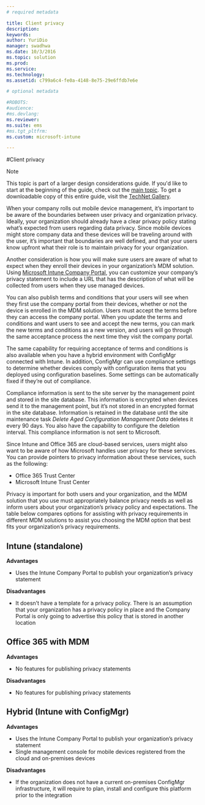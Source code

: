 ```yaml
---
# required metadata

title: Client privacy
description:
keywords:
author: YuriDio
manager: swadhwa
ms.date: 10/3/2016
ms.topic: solution
ms.prod:
ms.service: 
ms.technology:
ms.assetid: c799a6c4-fe0a-4148-8e75-29e6ffdb7e6e

# optional metadata

#ROBOTS:
#audience:
#ms.devlang:
ms.reviewer: 
ms.suite: ems
#ms.tgt_pltfrm:
ms.custom: microsoft-intune

---
```


#Client privacy

>[!NOTE]
>This topic is part of a larger design considerations guide. If you'd like to start at the beginning of the guide, check out the [main topic](mdm-design-considerations-guide.md). To get a downloadable copy of this entire guide, visit the [TechNet Gallery](https://gallery.technet.microsoft.com/Mobile-Device-Management-7d401582).

When your company rolls out mobile device management, it’s important to be aware of the boundaries between user privacy and organization privacy. Ideally, your organization should already have a clear privacy policy stating what’s expected from users regarding data privacy. Since mobile devices might store company data and these devices will be traveling around with the user, it’s important that boundaries are well defined, and that your users know upfront what their role is to maintain privacy for your organization.
  
Another consideration is how you will make sure users are aware of what to expect when they enroll their devices in your organization’s MDM solution. Using [Microsoft Intune Company Portal](https://technet.microsoft.com/library/dn646957.aspx), you can customize your company’s privacy statement to include a URL that has the description of what will be collected from users when they use managed devices.
 
You can also publish terms and conditions that your users will see when they first use the company portal from their devices, whether or not the device is enrolled in the MDM solution. Users must accept the terms before they can access the company portal. When you update the terms and conditions and want users to see and accept the new terms, you can mark the new terms and conditions as a new version, and users will go through the same acceptance process the next time they visit the company portal. 

The same capability for requiring acceptance of terms and conditions is also available when you have a hybrid environment with ConfigMgr connected with Intune. In addition, ConfigMgr can use compliance settings to determine whether devices comply with configuration items that you deployed using configuration baselines. Some settings can be automatically fixed if they’re out of compliance. 

Compliance information is sent to the site server by the management point and stored in the site database. This information is encrypted when devices send it to the management point, but it’s not stored in an encrypted format in the site database. Information is retained in the database until the site maintenance task *Delete Aged Configuration Management Data* deletes it every 90 days.  You also have the capability to configure the deletion interval. This compliance information is not sent to Microsoft.

Since Intune and Office 365 are cloud-based services, users might also want to be aware of how Microsoft handles user privacy for these services. You can provide pointers to privacy information about these services, such as the following:

- Office 365 Trust Center
- Microsoft Intune Trust Center

Privacy is important for both users and your organization, and the MDM solution that you use must appropriately balance privacy needs as well as inform users about your organization’s privacy policy and expectations. The table below compares options for assisting with privacy requirements in different MDM solutions to assist you choosing the MDM option that best fits your organization’s privacy requirements.

## Intune (standalone)

**Advantages**

- Uses the Intune Company Portal to publish your organization’s privacy statement

**Disadvantages**

- It doesn’t have a template for a privacy policy. There is an assumption that your organization has a privacy policy in place and the Company Portal is only going to advertise this policy that is stored in another location

## Office 365 with MDM

**Advantages**

- No features for publishing privacy statements

**Disadvantages**

- No features for publishing privacy statements

## Hybrid (Intune with ConfigMgr)

**Advantages**

- Uses the Intune Company Portal to publish your organization’s privacy statement
- Single management console for mobile devices registered from the cloud and on-premises devices

**Disadvantages**

- If the organization does not have a current on-premises ConfigMgr infrastructure, it will require to plan, install and configure this platform prior to the integration

